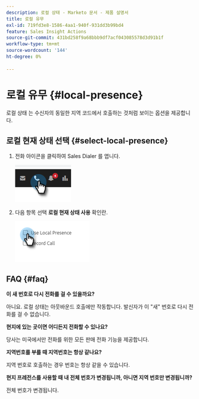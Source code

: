 ```yaml
---
description: 로컬 상태 - Marketo 문서 - 제품 설명서
title: 로컬 유무
exl-id: 719fd3e8-1586-4aa1-940f-931dd3b99bd4
feature: Sales Insight Actions
source-git-commit: 431bd258f9a68bbb9df7acf043085578d3d91b1f
workflow-type: tm+mt
source-wordcount: '144'
ht-degree: 0%

---
```


# 로컬 유무 {#local-presence}

로컬 상태 는 수신자의 동일한 지역 코드에서 호출하는 것처럼 보이는 옵션을 제공합니다.

## 로컬 현재 상태 선택 {#select-local-presence}

1. 전화 아이콘을 클릭하여 Sales Dialer 를 엽니다.

   ![](assets/local-presence-1.png)

1. 다음 항목 선택 **로컬 현재 상태 사용** 확인란.

   ![](assets/local-presence-2.png)

## FAQ {#faq}

**이 새 번호로 다시 전화를 걸 수 있을까요?**

아니요. 로컬 상태는 아웃바운드 호출에만 작동합니다. 발신자가 이 &quot;새&quot; 번호로 다시 전화를 걸 수 없습니다.

**현지에 있는 곳이면 어디든지 전화할 수 있나요?**

당사는 미국에서만 전화를 위한 모든 판매 전화 기능을 제공합니다.

**지역번호를 부를 때 지역번호는 항상 같나요?**

지역 번호로 호출하는 경우 번호는 항상 같을 수 있습니다.

**현지 프레전스를 사용할 때 내 전체 번호가 변경됩니까, 아니면 지역 번호만 변경됩니까?**

전체 번호가 변경됩니다.
